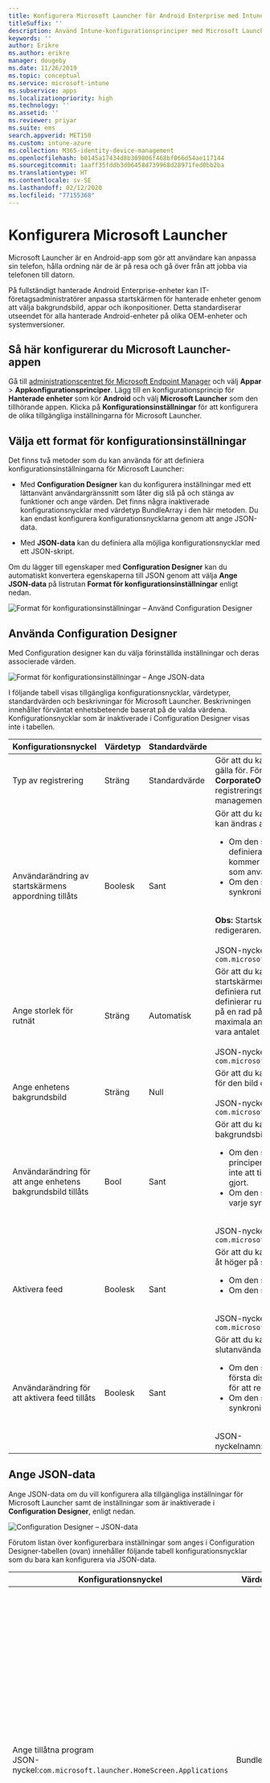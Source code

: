 ```yaml
---
title: Konfigurera Microsoft Launcher för Android Enterprise med Intune
titleSuffix: ''
description: Använd Intune-konfigurationsprinciper med Microsoft Launcher.
keywords: ''
author: Erikre
ms.author: erikre
manager: dougeby
ms.date: 11/26/2019
ms.topic: conceptual
ms.service: microsoft-intune
ms.subservice: apps
ms.localizationpriority: high
ms.technology: ''
ms.assetid: ''
ms.reviewer: priyar
ms.suite: ems
search.appverid: MET150
ms.custom: intune-azure
ms.collection: M365-identity-device-management
ms.openlocfilehash: b0145a17434d8b309806f468bf066d54ae117144
ms.sourcegitcommit: 1aaff35fddb3d06458d739968d28971fed0bb2ba
ms.translationtype: HT
ms.contentlocale: sv-SE
ms.lasthandoff: 02/12/2020
ms.locfileid: "77155368"
---
```

# <a name="configure-microsoft-launcher"></a>Konfigurera Microsoft Launcher

Microsoft Launcher är en Android-app som gör att användare kan anpassa sin telefon, hålla ordning när de är på resa och gå över från att jobba via telefonen till datorn. 

På fullständigt hanterade Android Enterprise-enheter kan IT-företagsadministratörer anpassa startskärmen för hanterade enheter genom att välja bakgrundsbild, appar och ikonpositioner. Detta standardiserar utseendet för alla hanterade Android-enheter på olika OEM-enheter och systemversioner. 

## <a name="how-to-configure-the-microsoft-launcher-app"></a>Så här konfigurerar du Microsoft Launcher-appen 

Gå till [administrationscentret för Microsoft Endpoint Manager](https://go.microsoft.com/fwlink/?linkid=2109431) och välj **Appar** > **Appkonfigurationsprinciper**. Lägg till en konfigurationsprincip för **Hanterade enheter** som kör **Android** och välj **Microsoft Launcher** som den tillhörande appen. Klicka på **Konfigurationsinställningar** för att konfigurera de olika tillgängliga inställningarna för Microsoft Launcher. 

## <a name="choosing-a-configuration-settings-format"></a>Välja ett format för konfigurationsinställningar 

Det finns två metoder som du kan använda för att definiera konfigurationsinställningarna för Microsoft Launcher: 

- Med **Configuration Designer** kan du konfigurera inställningar med ett lättanvänt användargränssnitt som låter dig slå på och stänga av funktioner och ange värden. Det finns några inaktiverade konfigurationsnycklar med värdetyp BundleArray i den här metoden. Du kan endast konfigurera konfigurationsnycklarna genom att ange JSON-data. 

- Med **JSON-data** kan du definiera alla möjliga konfigurationsnycklar med ett JSON-skript. 

Om du lägger till egenskaper med **Configuration Designer** kan du automatiskt konvertera egenskaperna till JSON genom att välja **Ange JSON-data** på listrutan **Format för konfigurationsinställningar** enligt nedan.

   ![Format för konfigurationsinställningar – Använd Configuration Designer](./media/configure-microsoft-launcher/configure-microsoft-launcher-01.png)

## <a name="using-configuration-designer"></a>Använda Configuration Designer

Med Configuration designer kan du välja förinställda inställningar och deras associerade värden.

   ![Format för konfigurationsinställningar – Ange JSON-data](./media/configure-microsoft-launcher/configure-microsoft-launcher-02.png)

I följande tabell visas tillgängliga konfigurationsnycklar, värdetyper, standardvärden och beskrivningar för Microsoft Launcher. Beskrivningen innehåller förväntat enhetsbeteende baserat på de valda värdena. Konfigurationsnycklar som är inaktiverade i Configuration Designer visas inte i tabellen.

|    Konfigurationsnyckel    |    Värdetyp    |    Standardvärde    |    Beskrivning     |
|---------------------------------------------------|------------------|---------------------|-------------------------------------------------------------------------------------------------------------------------------------------------------------------------------------------------------------------------------------------------------------------------------------------------------------------------------------------------------------------------------------------------------------------------------------------------------------------------------------------------------------------------------------------------------------------------------|
|    Typ av registrering    |    Sträng     |    Standardvärde    |    Gör att du kan ange den registreringstyp som den här principen ska gälla för. För närvarande refererar värdet **Default** (Standard) till **CorporateOwnedBuisnessOnly**. Det finns för närvarande inga andra registreringstyper som stöds.        JSON-nyckelnamn: management_mode_key        |
|    Användarändring av startskärmens appordning tillåts    |    Boolesk    |    Sant    |    Gör att du kan ange om inställningen för **appordning på startskärmen** kan ändras av slutanvändaren.<ul><li>Om den ställs in på **True** (Sant) tillämpas bara appordningen som definieras i principen för den första distributionen. Därefter kommer principen inte att tillämpas för att respektera ändringar som användaren har gjort.</li><li>Om den ställs in på **False** (Falskt) tillämpas appordningen vid varje synkronisering.</li></ul><br>**Obs:** Startskärmens appordning kan bara konfigureras via JSON-redigeraren.<br><br>JSON-nyckelnamn:<br>`com.microsoft.launcher.HomeScreen.AppOrder.UserChangeAllowed`    |
|    Ange storlek för rutnät    |    Sträng    |    Automatisk    |    Gör att du kan ange rutnätsstorlek för appar som ska placeras på startskärmen. Du kan ange antalet apprader och kolumner för att definiera rutnätets storlek i följande format: `columns;rows`. Om du definierar rutnätsstorleken ska det maximala antalet appar som visas på en rad på startskärmen vara antalet rader som du anger, och det maximala antalet appar som ska visas i en kolumn i startskärmen ska vara antalet kolumner som du anger.<br><br>        JSON-nyckelnamn:<br>`com.microsoft.launcher.HomeScreen.GridSize`    |
|    Ange enhetens bakgrundsbild    |    Sträng    |    Null    |    Gör att du kan ange en valfri bakgrundsbild genom att ange URL:en för den bild du vill ha som bakgrundsbild.<br><br>JSON-nyckelnamn:<br>`com.microsoft.launcher.Wallpaper.URL`    |
|    Användarändring för att ange enhetens bakgrundsbild tillåts    |    Bool    |    Sant    |    Gör att du kan ange om inställningen för att ange enhetens bakgrundsbild kan ändras av slutanvändaren.<ul><li>Om den ställs in på **True** (Sant) tillämpas bara bakgrundsbilden i principen för den första distributionen. Därefter kommer principen inte att tillämpas för att respektera ändringar som användaren har gjort.</li><li>Om den ställs in på **False** (Falskt) tillämpas bakgrundsbilden vid varje synkronisering.</li></ul><br>JSON-nyckelnamn:<br>`com.microsoft.launcher.Wallpaper.URL.UserChangeAllowed`        |
|    Aktivera feed    |    Boolesk    |    Sant    |    Gör att du kan aktivera startfeeden på enheten när användaren sveper åt höger på startskärmen.<ul><li>Om den ställs in på **True** (Sant) aktiveras feeden.</li><li>Om den ställs in på **False** (Falskt) inaktiveras feeden.</li></ul><br>JSON-nyckelnamn:<br>`com.microsoft.launcher.Feed.Enabled`    |
|    Användarändring för att aktivera feed tillåts    |    Boolesk    |    Sant    |     Gör att du kan ange om inställningen **Aktivera feed** kan ändras av slutanvändaren.<ul><li>Om den ställs in på **True** (Sant) tillämpas bara feeden för den första distributionen. Därefter kommer principen inte att tillämpas för att respektera ändringar som användaren har gjort.</li><li>Om den ställs in på **False** (Falskt) tillämpas feeden vid varje synkronisering.</li></ul><br>JSON-nyckelnamn:`com.microsoft.launcher.Feed.Enabled.UserChangeAllowed`    |

## <a name="enter-json-data"></a>Ange JSON-data

Ange JSON-data om du vill konfigurera alla tillgängliga inställningar för Microsoft Launcher samt de inställningar som är inaktiverade i **Configuration Designer**, enligt nedan.

   ![Configuration Designer – JSON-data](./media/configure-microsoft-launcher/configure-microsoft-launcher-03.png)

Förutom listan över konfigurerbara inställningar som anges i Configuration Designer-tabellen (ovan) innehåller följande tabell konfigurationsnycklar som du bara kan konfigurera via JSON-data.

|    Konfigurationsnyckel    |    Värdetyp    |    Standardvärde    |    Beskrivning     |
|----------------------------------------------------------------------------------------------------|-------------------|-------------------------------------------------------------------------------------|------------------------------------------------------------------------------------------------------------------------------------------------------------------------------------------------------------------------------------------------------------------------------------------------------------------------------------------------------------------------------------------------------------------------------------------------------------------------------------------------------------------------------------------------------------------------------------------------------------------------------------------------------------------------------------|
|    Ange tillåtna program<br>JSON-nyckel:`com.microsoft.launcher.HomeScreen.Applications`    |    BundleArray    | Se: [Ange tillåtna program](configure-microsoft-launcher.md#set-allow-listed-applications)</sup>    |    Gör att du kan definiera en uppsättning appar som ska visas på startskärmen bland apparna som är installerade på enheten. Du kan definiera appar genom att ange paketnamnet för de appar som du vill göra synliga. Till exempel skulle `com.android.settings` göra inställningar tillgängliga på startskärmen. Apparna som du godkänner i det här avsnittet bör vara installerade på enheten för att kunna visas på startskärmen.<p>Egenskaper:<ul><li>**Paket:** Namn på programpaketet</li><li>**Klass:** Programaktiviteten, som är specifik för en viss appsida. Den skulle använda standardappsidan om det här värdet är tomt.</li></ul>      |
|    Appordning på startskärmen<br>JSON-nyckel: `com.microsoft.launcher.HomeScreen.AppOrder`    |    BundleArray    |    Se: [Appordning på startskärmen](configure-microsoft-launcher.md#home-screen-app-order)      |    Gör att du kan ange appordningen på startskärmen.<p>Egenskaper:<br><ul><li>**Typ:** Den enda typ som stöds är `application`.</li><li>**Position:** Programikonplatsen på startskärmen. Det här börjar från position 1 högst upp till vänster och går från vänster till höger, uppifrån och ned.</li><li>**Paket:** Namn på programpaketet.</li><li>**Klass:** Programaktiviteten, som är specifik för en viss appsida. Standardappsidan används om det här värdet är tomt.</li></ul>    |

### <a name="set-allow-listed-applications"></a>Ange tillåtna program

```JSON
{
    "key": "com.microsoft.launcher.HomeScreen.Applications",
    "valueBundleArray": 
    [
        {
            "managedProperty": [
                {
                    "key": "package",
                    "valueString": ""
                },
                {
                    "key": "class",
                    "valueString": ""
                }
            ]
        }
    ]
}
```

### <a name="home-screen-app-order"></a>Appordning på startskärmen

```JSON
{
    "key": "com.microsoft.launcher.HomeScreen.AppOrder",
    "valueBundleArray": 
    [
        {
            "managedProperty": [
                {
                    "key": "type",
                    "valueString": "application"
                },
                {
                    "key": "position",
                    "valueInteger": 0
                },
                {
                    "key": "package",
                    "valueString": ""
                },
                {
                    "key": "class",
                    "valueString": ""
                }
            ]
        }
    ]
}
```

Här följer ett exempel på ett JSON-skript med alla tillgängliga konfigurationsnycklar:

```JSON
{
    "kind": "androidenterprise#managedConfiguration", 
    "productId": "app:com.microsoft.launcher", 
    "managedProperty": [
        {
            "key": "management_mode_key", 
            "valueString": "Default"
        }, 
        {
            "key": "com.microsoft.launcher.Feed.Enable.UserChangeAllowed", 
            "valueBool": false
        }, 
        {
            "key": "com.microsoft.launcher.Feed.Enable", 
            "valueBool": true
        }, 
        {
            "key": "com.microsoft.launcher.Wallpaper.Url.UserChangeAllowed", 
            "valueBool": false
        }, 
        {
            "key": "com.microsoft.launcher.Wallpaper.Url", 
            "valueBool": "http://www.contoso.com/wallpaper.png"
        }, 
        {
            "key": "com.microsoft.launcher.HomeScreen.GridSize", 
            "valueString": "5;5"
        }, 
        {
            "key": "com.microsoft.launcher.HomeScreen.Applications", 
            "valueBundleArray": [
                {
                    "managedProperty": [
                        {
                            "key": "package", 
                            "valueString": "com.ups.mobile.android"
                        }, 
                        {
                            "key": "class", 
                            "valueString": ""
                        }
                    ]
                }, 
                {
                    "managedProperty": [
                        {
                            "key": "package", 
                            "valueString": "com.microsoft.teams"
                        }, 
                        {
                            "key": "class", 
                            "valueString": ""
                        }
                    ]
                }, 
                {
                    "managedProperty": [
                        {
                            "key": "package", 
                            "valueString": "com.microsoft.bing"
                        }, 
                        {
                            "key": "class", 
                            "valueString": ""
                        }
                    ]
                }
            ]
        }, 
        {
            "key": "com.microsoft.launcher.HomeScreen.AppOrder.UserChangeAllowed", 
            "valueBool": false
        }, 
        {
            "key": "com.microsoft.launcher.HomeScreen.AppOrder", 
            "valueBundleArray": [
                {
                    "managedProperty": [
                        {
                            "key": "type", 
                            "valueString": "application"
                        }, 
                        {
                            "key": "position", 
                            "valueInteger": 17
                        }, 
                        {
                            "key": "package", 
                            "valueString": "com.ups.mobile.android"
                        }, 
                        {
                            "key": "class", 
                            "valueString": ""
                        }
                    ]
                }, 
                {
                    "managedProperty": [
                        {
                            "key": "type", 
                            "valueString": "application"
                        }, 
                        {
                            "key": "position", 
                            "valueInteger": 18
                        }, 
                        {
                            "key": "package", 
                            "valueString": "com.microsoft.teams"
                        }, 
                        {
                            "key": "class", 
                            "valueString": ""
                        }
                    ]
                }, 
                {
                    "managedProperty": [
                        {
                            "key": "type", 
                            "valueString": "application"
                        }, 
                        {
                            "key": "position", 
                            "valueInteger": 19
                        }, 
                        {
                            "key": "package", 
                            "valueString": "com.microsoft.bing"
                        }, 
                        {
                            "key": "class", 
                            "valueString": ""
                        }
                    ]
                }
            ]
        }
    ]
}
```

## <a name="next-steps"></a>Nästa steg

- Mer information om fullständigt hanterade Android Enterprise-enheter finns i [Konfigurera Intune-registrering av fullständigt hanterade Android Enterprise-enheter](../enrollment/android-fully-managed-enroll.md).
